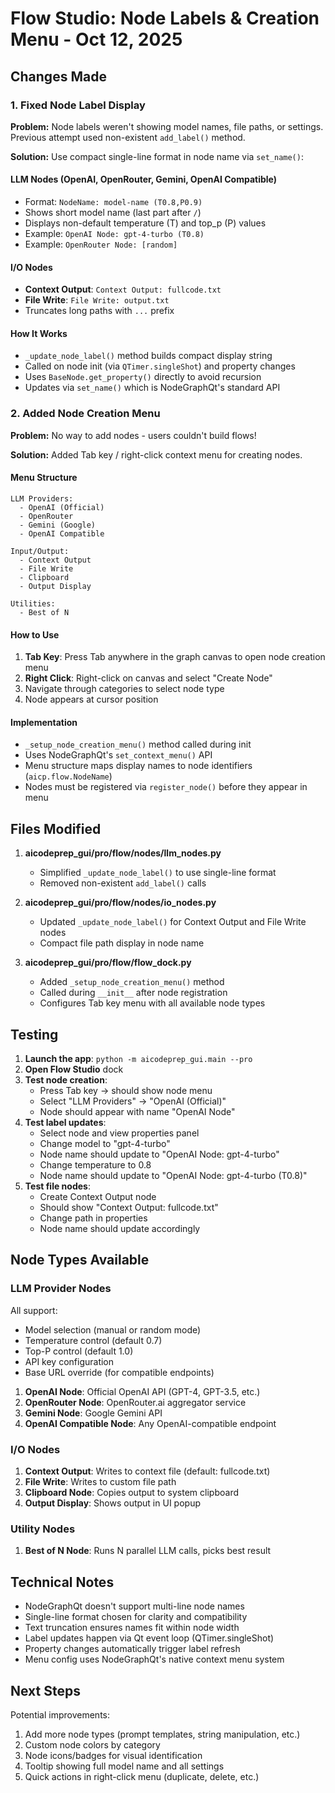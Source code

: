 # Flow Studio: Node Labels & Creation Menu - Oct 12, 2025

## Changes Made

### 1. Fixed Node Label Display

**Problem:** Node labels weren't showing model names, file paths, or settings. Previous attempt used non-existent `add_label()` method.

**Solution:** Use compact single-line format in node name via `set_name()`:

#### LLM Nodes (OpenAI, OpenRouter, Gemini, OpenAI Compatible)

- Format: `NodeName: model-name (T0.8,P0.9)`
- Shows short model name (last part after `/`)
- Displays non-default temperature (T) and top_p (P) values
- Example: `OpenAI Node: gpt-4-turbo (T0.8)`
- Example: `OpenRouter Node: [random]`

#### I/O Nodes

- **Context Output**: `Context Output: fullcode.txt`
- **File Write**: `File Write: output.txt`
- Truncates long paths with `...` prefix

#### How It Works

- `_update_node_label()` method builds compact display string
- Called on node init (via `QTimer.singleShot`) and property changes
- Uses `BaseNode.get_property()` directly to avoid recursion
- Updates via `set_name()` which is NodeGraphQt's standard API

### 2. Added Node Creation Menu

**Problem:** No way to add nodes - users couldn't build flows!

**Solution:** Added Tab key / right-click context menu for creating nodes.

#### Menu Structure

```
LLM Providers:
  - OpenAI (Official)
  - OpenRouter
  - Gemini (Google)
  - OpenAI Compatible

Input/Output:
  - Context Output
  - File Write
  - Clipboard
  - Output Display

Utilities:
  - Best of N
```

#### How to Use

1. **Tab Key**: Press Tab anywhere in the graph canvas to open node creation menu
2. **Right Click**: Right-click on canvas and select "Create Node"
3. Navigate through categories to select node type
4. Node appears at cursor position

#### Implementation

- `_setup_node_creation_menu()` method called during init
- Uses NodeGraphQt's `set_context_menu()` API
- Menu structure maps display names to node identifiers (`aicp.flow.NodeName`)
- Nodes must be registered via `register_node()` before they appear in menu

## Files Modified

1. **aicodeprep_gui/pro/flow/nodes/llm_nodes.py**

   - Simplified `_update_node_label()` to use single-line format
   - Removed non-existent `add_label()` calls

2. **aicodeprep_gui/pro/flow/nodes/io_nodes.py**

   - Updated `_update_node_label()` for Context Output and File Write nodes
   - Compact file path display in node name

3. **aicodeprep_gui/pro/flow/flow_dock.py**
   - Added `_setup_node_creation_menu()` method
   - Called during `__init__` after node registration
   - Configures Tab key menu with all available node types

## Testing

1. **Launch the app**: `python -m aicodeprep_gui.main --pro`
2. **Open Flow Studio** dock
3. **Test node creation**:
   - Press Tab key → should show node menu
   - Select "LLM Providers" → "OpenAI (Official)"
   - Node should appear with name "OpenAI Node"
4. **Test label updates**:
   - Select node and view properties panel
   - Change model to "gpt-4-turbo"
   - Node name should update to "OpenAI Node: gpt-4-turbo"
   - Change temperature to 0.8
   - Node name should update to "OpenAI Node: gpt-4-turbo (T0.8)"
5. **Test file nodes**:
   - Create Context Output node
   - Should show "Context Output: fullcode.txt"
   - Change path in properties
   - Node name should update accordingly

## Node Types Available

### LLM Provider Nodes

All support:

- Model selection (manual or random mode)
- Temperature control (default 0.7)
- Top-P control (default 1.0)
- API key configuration
- Base URL override (for compatible endpoints)

1. **OpenAI Node**: Official OpenAI API (GPT-4, GPT-3.5, etc.)
2. **OpenRouter Node**: OpenRouter.ai aggregator service
3. **Gemini Node**: Google Gemini API
4. **OpenAI Compatible Node**: Any OpenAI-compatible endpoint

### I/O Nodes

1. **Context Output**: Writes to context file (default: fullcode.txt)
2. **File Write**: Writes to custom file path
3. **Clipboard Node**: Copies output to system clipboard
4. **Output Display**: Shows output in UI popup

### Utility Nodes

1. **Best of N Node**: Runs N parallel LLM calls, picks best result

## Technical Notes

- NodeGraphQt doesn't support multi-line node names
- Single-line format chosen for clarity and compatibility
- Text truncation ensures names fit within node width
- Label updates happen via Qt event loop (QTimer.singleShot)
- Property changes automatically trigger label refresh
- Menu config uses NodeGraphQt's native context menu system

## Next Steps

Potential improvements:

1. Add more node types (prompt templates, string manipulation, etc.)
2. Custom node colors by category
3. Node icons/badges for visual identification
4. Tooltip showing full model name and all settings
5. Quick actions in right-click menu (duplicate, delete, etc.)
